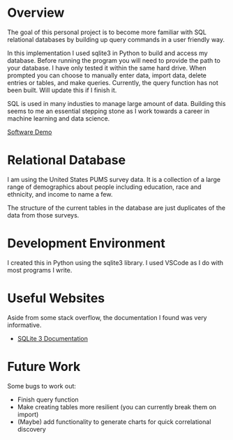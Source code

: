 # Overview

The goal of this personal project is to become more familiar with SQL relational databases by building up query commands in a user friendly way.

In this implementation I used sqlite3 in Python to build and access my database. Before running the program you will need to provide the path to your database. I have only tested it within the same hard drive. When prompted you can choose to manually enter data, import data, delete entries or tables, and make queries. Currently, the query function has not been built. Will update this if I finish it.

SQL is used in many industies to manage large amount of data. Building this seems to me an essential stepping stone as I work towards a career in machine learning and data science.

[Software Demo](https://youtu.be/jSRrxVZq8BM)

# Relational Database

I am using the United States PUMS survey data. It is a collection of a large range
of demographics about people including education, race and ethnicity, and income
to name a few.

The structure of the current tables in the database are just duplicates of the
data from those surveys.

# Development Environment

I created this in Python using the sqlite3 library. I used VSCode as I do with most
programs I write.

# Useful Websites
Aside from some stack overflow, the documentation I found was very informative.
* [SQLite 3 Documentation](https://docs.python.org/3/library/sqlite3.html)

# Future Work
Some bugs to work out:
* Finish query function
* Make creating tables more resilient (you can currently break them on import)
* (Maybe) add functionality to generate charts for quick correlational discovery